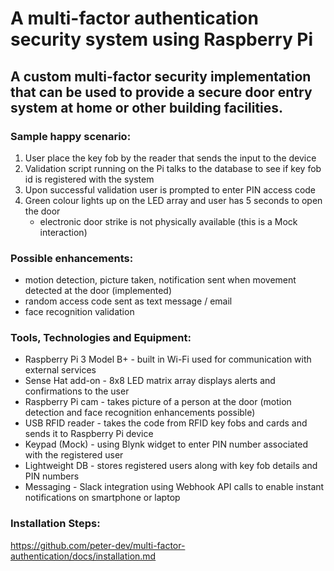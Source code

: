 # A multi-factor authentication security system using Raspberry Pi

## A custom multi-factor security implementation that can be used to provide a secure door entry system at home or other building facilities.

### Sample happy scenario:

1. User place the key fob by the reader that sends the input to the device
2. Validation script running on the Pi talks to the database to see if key fob id is registered with the system
3. Upon successful validation user is prompted to enter PIN access code
4. Green colour lights up on the LED array and user has 5 seconds to open the door
   - electronic door strike is not physically available (this is a Mock interaction)

### Possible enhancements:

- motion detection, picture taken, notification sent when movement detected at the door (implemented)
- random access code sent as text message / email
- face recognition validation

### Tools, Technologies and Equipment:

- Raspberry Pi 3 Model B+	 - built in Wi-Fi used for communication with external services
- Sense Hat add-on - 8x8 LED matrix array displays alerts and confirmations to the user
- Raspberry Pi cam	 - takes picture of a person at the door (motion detection and face recognition enhancements possible)
- USB RFID reader	 - takes the code from RFID key fobs and cards and sends it to Raspberry Pi device
- Keypad (Mock)	 - using Blynk widget to enter PIN number associated with the registered user
- Lightweight DB	 - stores registered users along with key fob details and PIN numbers
- Messaging	 	 - Slack integration using Webhook API calls to enable instant notifications on smartphone or laptop


### Installation Steps:

https://github.com/peter-dev/multi-factor-authentication/docs/installation.md


